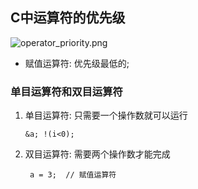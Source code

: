 ## C中运算符的优先级

![operator_priority.png](https://github.com/quronghui/Embedded-written-reference/blob/master/C/photo/operator_priority.png)

+ 赋值运算符: 优先级最低的;

### 单目运算符和双目运算符

1. 单目运算符: 只需要一个操作数就可以运行

   ```
   &a; !(i<0);
   ```

2. 双目运算符: 需要两个操作数才能完成

   ```
    a = 3;	// 赋值运算符
   ```

   

